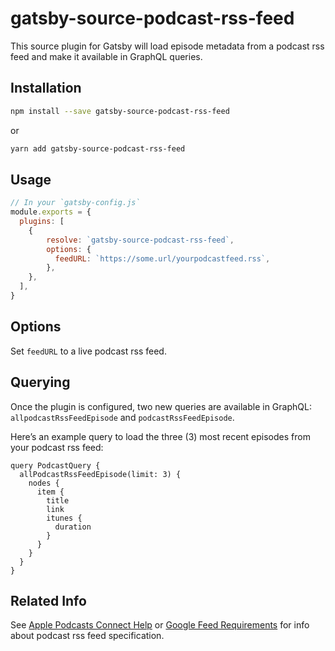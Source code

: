 # gatsby-source-podcast-rss-feed

This source plugin for Gatsby will load episode metadata from a podcast rss feed and make it available in GraphQL queries.

## Installation

```sh
npm install --save gatsby-source-podcast-rss-feed
```
or
```sh
yarn add gatsby-source-podcast-rss-feed
```
## Usage

```js
// In your `gatsby-config.js`
module.exports = {
  plugins: [
    {
        resolve: `gatsby-source-podcast-rss-feed`,
        options: {
          feedURL: `https://some.url/yourpodcastfeed.rss`,
        },
    },
  ],
}
```

## Options

Set `feedURL` to a live podcast rss feed.

## Querying

Once the plugin is configured, two new queries are available in GraphQL: `allpodcastRssFeedEpisode` and `podcastRssFeedEpisode`.

Here’s an example query to load the three (3) most recent episodes from your podcast rss feed:

```gql
query PodcastQuery {
  allPodcastRssFeedEpisode(limit: 3) {
    nodes {
      item {
        title
        link
        itunes {
          duration
        }
      }
    }
  }
}
```

## Related Info
See [Apple Podcasts Connect Help](https://help.apple.com/itc/podcasts_connect/#/itcb54353390) or [Google Feed Requirements](https://developers.google.com/search/reference/podcast/rss-feed) for info about podcast rss feed specification.